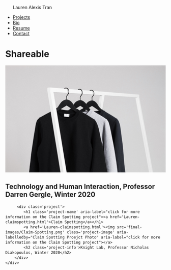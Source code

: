 <!DOCTYPE html>
<html>
    <head>
        <title>Lauren's Personal Portfolio</title>
        <link rel="stylesheet" href="Laurenfinal.css"/>
    </head>
<body>
    <nav class="top-menu">
        <ul>
            <p class="logo">Lauren Alexis Tran</p>
            <li aria-label="click to access the projects page"><a href="Laurenfinal.html">Projects</a></li>
            <li aria-label="click to access the bio page"><a href="Lauren-bio.html">Bio</a></li>
            <li aria-label="click to access the resume page"><a href="Lauren-final-resume.html">Resume</a></li>
            <li aria-label="click to access the contact page"><a href="Lauren-contact.html">Contact</a></li>
        </ul>
    </nav>
<main>
    <div class="projects-wrapper">
        <div class = "project">
            <h1 class='project-name'>Shareable</h1>
             <img src="final-images/shareable.jpg" class="project-image" aria-labelledby="Shareable App Photo">
             <h2 class="project-info">Technology and Human Interaction, Professor Darren Gergle, Winter 2020</h2>
         </div>

         <div class='project'>
            <h1 class='project-name' aria-label="click for more information on the Claim Spotting project"><a href='Lauren-claimspotting.html'>Claim Spotting</a></h1>
            <a href='Lauren-claimspotting.html'><img src='final-images/Claim-Spotting.png' class='project-image' aria-labelledby="Claim Spotting Proejct Photo" aria-label="click for more information on the Claim Spotting project"></a>
            <h2 class='project-info'>Knight Lab, Professor Nicholas Diakopoulos, Winter 2020</h2>
        </div>
    </div>
</main>
</body>
</html>

